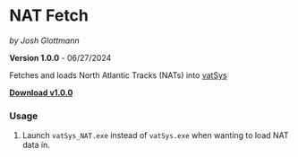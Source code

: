 # NAT Fetch

_by Josh Glottmann_

**Version 1.0.0** - 06/27/2024

Fetches and loads North Atlantic Tracks (NATs) into [vatSys](https://virtualairtrafficsystem.com/)

__[Download v1.0.0](https://github.com/glott/NAT-Fetch/releases/latest/download/vatSys_NAT.exe)__ 

### Usage

1) Launch `vatSys_NAT.exe` instead of `vatSys.exe` when wanting to load NAT data in.
